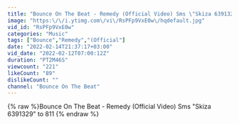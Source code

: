 ```yaml
---
title: "Bounce On The Beat - Remedy (Official Video) Sms \"Skiza 6391329\" to 811"
image: "https:\/\/i.ytimg.com\/vi\/RsPFp9VxE0w\/hqdefault.jpg"
vid_id: "RsPFp9VxE0w"
categories: "Music"
tags: ["Bounce","Remedy","(Official"]
date: "2022-02-14T21:37:17+03:00"
vid_date: "2022-02-12T07:00:12Z"
duration: "PT2M46S"
viewcount: "221"
likeCount: "89"
dislikeCount: ""
channel: "Bounce On The Beat"
---
```

{% raw %}Bounce On The Beat - Remedy (Official Video) Sms "Skiza 6391329" to 811 {% endraw %}
